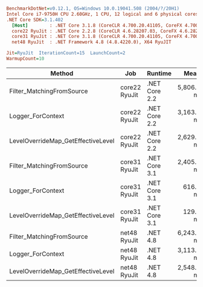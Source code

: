 ``` ini

BenchmarkDotNet=v0.12.1, OS=Windows 10.0.19041.508 (2004/?/20H1)
Intel Core i7-9750H CPU 2.60GHz, 1 CPU, 12 logical and 6 physical cores
.NET Core SDK=3.1.402
  [Host]        : .NET Core 3.1.8 (CoreCLR 4.700.20.41105, CoreFX 4.700.20.41903), X64 RyuJIT
  core22 RyuJit : .NET Core 2.2.8 (CoreCLR 4.6.28207.03, CoreFX 4.6.28208.02), X64 RyuJIT
  core31 RyuJit : .NET Core 3.1.8 (CoreCLR 4.700.20.41105, CoreFX 4.700.20.41903), X64 RyuJIT
  net48 RyuJit  : .NET Framework 4.8 (4.8.4220.0), X64 RyuJIT

Jit=RyuJit  IterationCount=15  LaunchCount=2  
WarmupCount=10  

```
|                             Method |           Job |       Runtime |       Mean |     Error |    StdDev |     Median |
|----------------------------------- |-------------- |-------------- |-----------:|----------:|----------:|-----------:|
|          Filter_MatchingFromSource | core22 RyuJit | .NET Core 2.2 | 5,806.4 ns | 106.71 ns | 159.72 ns | 5,767.8 ns |
|                  Logger_ForContext | core22 RyuJit | .NET Core 2.2 | 3,163.8 ns |  24.36 ns |  35.71 ns | 3,156.8 ns |
| LevelOverrideMap_GetEffectiveLevel | core22 RyuJit | .NET Core 2.2 | 2,629.2 ns |  12.48 ns |  18.67 ns | 2,632.8 ns |
|          Filter_MatchingFromSource | core31 RyuJit | .NET Core 3.1 | 2,405.6 ns |  36.68 ns |  54.91 ns | 2,404.5 ns |
|                  Logger_ForContext | core31 RyuJit | .NET Core 3.1 |   616.7 ns |   3.81 ns |   5.34 ns |   620.0 ns |
| LevelOverrideMap_GetEffectiveLevel | core31 RyuJit | .NET Core 3.1 |   129.0 ns |   0.44 ns |   0.65 ns |   129.0 ns |
|          Filter_MatchingFromSource |  net48 RyuJit |      .NET 4.8 | 6,243.3 ns |  52.84 ns |  77.46 ns | 6,252.6 ns |
|                  Logger_ForContext |  net48 RyuJit |      .NET 4.8 | 3,113.4 ns |   9.03 ns |  13.52 ns | 3,113.0 ns |
| LevelOverrideMap_GetEffectiveLevel |  net48 RyuJit |      .NET 4.8 | 2,548.9 ns |  11.20 ns |  16.76 ns | 2,553.3 ns |
